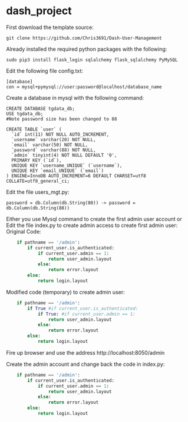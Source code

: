# dash_project
First download the template source:
```
git clone https://github.com/Chris3691/Dash-User-Management
```
Already installed the required python packages with the following:
```
sudo pip3 install flask_login sqlalchemy flask_sqlalchemy PyMySQL
```

Edit the following file config.txt:
```
[database]
con = mysql+pymysql://user:password@localhost/database_name
````
Create a database in mysql with the following command:
```mysql
CREATE DATABASE tgdata_db;
USE tgdata_db;
#Note password size has been changed to 88

CREATE TABLE `user` (
  `id` int(11) NOT NULL AUTO_INCREMENT,
  `username` varchar(20) NOT NULL,
  `email` varchar(50) NOT NULL,
  `password` varchar(88) NOT NULL,
  `admin` tinyint(4) NOT NULL DEFAULT '0',
  PRIMARY KEY (`id`),
  UNIQUE KEY `username_UNIQUE` (`username`),
  UNIQUE KEY `email_UNIQUE` (`email`)
) ENGINE=InnoDB AUTO_INCREMENT=6 DEFAULT CHARSET=utf8 COLLATE=utf8_general_ci;
```

Edit the file users_mgt.py:
```
password = db.Column(db.String(80)) -> password = db.Column(db.String(88))
```
Either you use Mysql command to create the first admin user account or Edit the file index.py to create admin access to create first admin user:
Original Code:
```python
    if pathname == '/admin':
        if current_user.is_authenticated:
            if current_user.admin == 1:
                return user_admin.layout
            else:
                return error.layout
        else:
            return login.layout
```
Modified code (temporary) to create admin user:
```python
    if pathname == '/admin':
        if True #if current_user.is_authenticated:
            if True: #if current_user.admin == 1:
                return user_admin.layout
            else:
                return error.layout
        else:
            return login.layout
```
Fire up browser and use the address http://localhost:8050/admin

Create the admin account and change back the code in index.py:
```python
    if pathname == '/admin':
        if current_user.is_authenticated:
            if current_user.admin == 1:
                return user_admin.layout
            else:
                return error.layout
        else:
            return login.layout
```

